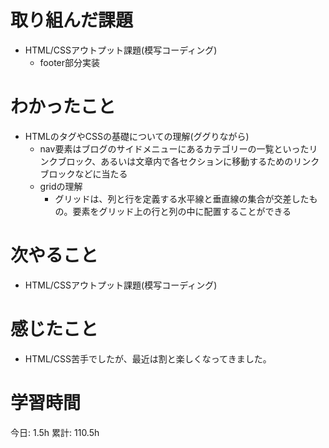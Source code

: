 # 取り組んだ課題 
- HTML/CSSアウトプット課題(模写コーディング)
    - footer部分実装
# わかったこと   
- HTMLのタグやCSSの基礎についての理解(ググりながら)
    - nav要素はブログのサイドメニューにあるカテゴリーの一覧といったリンクブロック、あるいは文章内で各セクションに移動するためのリンクブロックなどに当たる
    - gridの理解
        - グリッドは、列と行を定義する水平線と垂直線の集合が交差したもの。要素をグリッド上の行と列の中に配置することができる
# 次やること
- HTML/CSSアウトプット課題(模写コーディング)
# 感じたこと
- HTML/CSS苦手でしたが、最近は割と楽しくなってきました。

# 学習時間  
今日: 1.5h 
累計: 110.5h 

